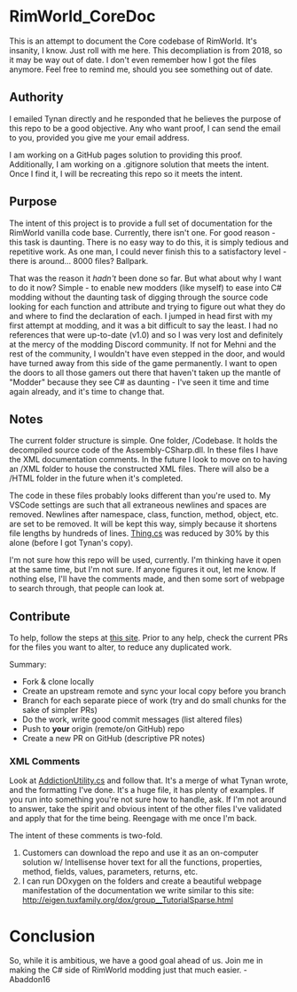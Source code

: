 # RimWorld_CoreDoc

This is an attempt to document the Core codebase of RimWorld. It's insanity, I know. Just roll with me here. This decompliation is from 2018, so it may be way out of date. I don't even remember how I got the files anymore. Feel free to remind me, should you see something out of date.

## Authority

I emailed Tynan directly and he responded that he believes the purpose of this repo to be a good objective. Any who want proof, I can send the email to you, provided you give me your email address.

I am working on a GitHub pages solution to providing this proof. Additionally, I am working on a .gitignore solution that meets the intent. Once I find it, I will be recreating this repo so it meets the intent.

## Purpose

The intent of this project is to provide a full set of documentation for the RimWorld vanilla code base. Currently, there isn't one. For good reason - this task is daunting.
There is no easy way to do this, it is simply tedious and repetitive work. As one man, I could never finish this to a satisfactory level - there is around... 8000 files? Ballpark.

That was the reason it _hadn't_ been done so far. But what about why I want to do it now? Simple - to enable new modders (like myself) to ease into C# modding without the daunting task of
digging through the source code looking for each function and attribute and trying to figure out what they do and where to find the declaration of each. I jumped in head first with my first attempt
at modding, and it was a bit difficult to say the least. I had no references that were up-to-date (v1.0) and so I was very lost and definitely at the mercy of the modding Discord community.
If not for Mehni and the rest of the community, I wouldn't have even stepped in the door, and would have turned away from this side of the game permanently. I want to open the doors to all those
gamers out there that haven't taken up the mantle of "Modder" because they see C# as daunting - I've seen it time and time again already, and it's time to change that.

## Notes

The current folder structure is simple. One folder, /Codebase. It holds the decompiled source code of the Assembly-CSharp.dll. In these files I have the XML documentation comments.
In the future I look to move on to having an /XML folder to house the constructed XML files. There will also be a /HTML folder in the future when it's completed.

The code in these files probably looks different than you're used to. My VSCode settings are such that all extraneous newlines and spaces are removed.
Newlines after namespace, class, function, method, object, etc. are set to be removed. It will be kept this way, simply because it shortens file lengths by hundreds of lines.
[Thing.cs](/Codebase/Verse/Thing.cs) was reduced by 30% by this alone (before I got Tynan's copy).

I'm not sure how this repo will be used, currently. I'm thinking have it open at the same time, but I'm not sure. If anyone figures it out, let me know. If nothing else, I'll have the comments made, and then some sort of webpage to search through, that people can look at.

## Contribute

To help, follow the steps at [this site](https://akrabat.com/the-beginners-guide-to-contributing-to-a-github-project/). Prior to any help, check the current PRs for the files you want to alter, to reduce any duplicated work.

Summary:

- Fork & clone locally
- Create an upstream remote and sync your local copy before you branch
- Branch for each separate piece of work (try and do small chunks for the sake of simpler PRs)
- Do the work, write good commit messages (list altered files)
- Push to **your** origin (remote/on GitHub) repo
- Create a new PR on GitHub (descriptive PR notes)

### XML Comments

Look at [AddictionUtility.cs](/Codebase/RimWorld/AddictionUtility_Commented.cs) and follow that. It's a merge of what Tynan wrote, and the formatting I've done. It's a huge file, it has plenty of examples. If you run into something you're not sure how to handle, ask.
If I'm not around to answer, take the spirit and obvious intent of the other files I've validated and apply that for the time being. Reengage with me once I'm back.

The intent of these comments is two-fold.

1. Customers can download the repo and use it as an on-computer solution w/ Intellisense hover text for all the functions, properties, method, fields, values, parameters, returns, etc.
2. I can run DOxygen on the folders and create a beautiful webpage manifestation of the documentation we write similar to this site: http://eigen.tuxfamily.org/dox/group__TutorialSparse.html

# Conclusion

So, while it is ambitious, we have a good goal ahead of us. Join me in making the C# side of RimWorld modding just that much easier. - Abaddon16
